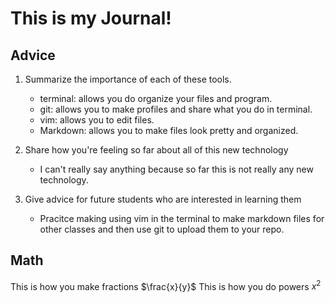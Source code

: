 # This is my Journal!

## Advice
1. Summarize the importance of each of these tools.
    - terminal: allows you do organize your files and program.
    - git: allows you to make profiles and share what you do in terminal.
    - vim: allows you to edit files.
    - Markdown: allows you to make files look pretty and organized.

2. Share how you're feeling so far about all of this new technology
    - I can't really say anything because so far this is not really any new technology.

3. Give advice for future students who are interested in learning them
    - Pracitce making using vim in the terminal to make markdown files for other classes and then use git to upload them to your repo.

## Math
This is how you make fractions $\frac{x}{y}$
This is how you do powers $x^2$


